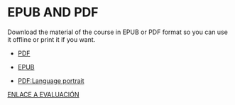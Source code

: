 # EPUB AND PDF

Download the material of the course in EPUB or PDF format so you can use it offline or print it if you want. 

- [PDF](/05-M.MATERIAL/Language.pdf)

- [EPUB](/05-M.MATERIAL/Language_of_birds/dist/milibro.epub)

- [PDF:Language portrait](/05-M.MATERIAL/language_portrait.pdf)

[ENLACE A EVALUACIÓN](https://docs.google.com/spreadsheets/d/1L9nYh7QuBz0Ke2ATWAcOk4FaF4SOZjfF5M8_nNLLgkw/edit?usp=drive_link)